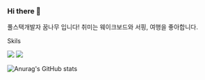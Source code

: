 ### Hi there 👋

풀스택개발자 꿈나무 입니다!
취미는 웨이크보드와 서핑, 여행을 좋아합니다.

Skils


<img src="https://img.shields.io/badge/Android-3DDC84?style=flat-square&logo=Node.js&logoColor=white"/>
<img src="https://img.shields.io/badge/Android-3DDC84?style=flat-square&logo=Android&logoColor=white"/>

<!--
**minji856/minji856** is a ✨ _special_ ✨ repository because its `README.md` (this file) appears on your GitHub profile.

Here are some ideas to get you started:

- 🔭 I’m currently working on ...
- 🌱 I’m currently learning ...
- 👯 I’m looking to collaborate on ...
- 🤔 I’m looking for help with ...
- 💬 Ask me about ...
- 📫 How to reach me: ...
- 😄 Pronouns: ...
- ⚡ Fun fact: ...
-->
![Anurag's GitHub stats](https://github-readme-stats.vercel.app/api?username=minji856&show_icons=true&theme=radical)
